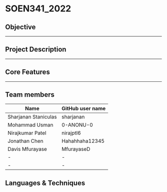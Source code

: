 # SOEN341_2022

## Objective

-----

## Project Description

  ---
## Core Features 
---


## Team members
| Name | GitHub user name |
| ------------- | ------------- |
| Sharjanan Staniculas  | sharjanan  |
| Mohammad Usman | 0-ANONU-0  |
|Nirajkumar Patel| nirajptl6 |
| Jonathan Chen | Hahahhaha12345|
| Davis Mfurayase| MfurayaseD |
| -|- |
| -| - |

## Languages & Techniques




